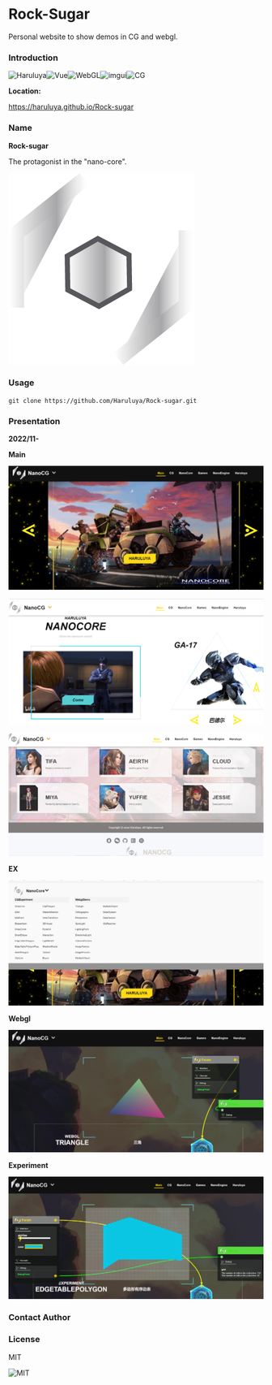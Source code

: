 # Rock-Sugar
Personal website to show demos in CG and webgl.

### Introduction 

![Haruluya](https://img.shields.io/badge/X-Haruluya-brightgreen)![Vue](https://img.shields.io/badge/3-Vue-blue)![WebGL](https://img.shields.io/badge/3-WebGL-red)![imgui](https://img.shields.io/badge/ES5-javascript-yellow)![CG](https://img.shields.io/badge/X-CG-yellow)

**Location:**

https://haruluya.github.io/Rock-sugar

### Name

**Rock-sugar**

The protagonist in the "nano-core".

![NANOCORE](./Document/images/Logo.png)



### Usage

```shell
git clone https://github.com/Haruluya/Rock-sugar.git
```

### Presentation

**2022/11-**

**Main**

![image-20221103201104207](.\Document\images\image-20221103201104207.png)



![image-20221103201249139](.\Document\images\image-20221103201249139.png)



![image-20221103201305567](.\Document\images\image-20221103201305567.png)

**EX**

![image-20221103201207040](.\Document\images\image-20221103201207040.png)



**Webgl**

![image-20221103201337872](.\Document\images\image-20221103201337872.png)

**Experiment**

![image-20221103201409904](.\Document\images\image-20221103201409904.png)



### Contact Author 

### License

MIT

![MIT](https://img.shields.io/badge/License-MIT-red)

